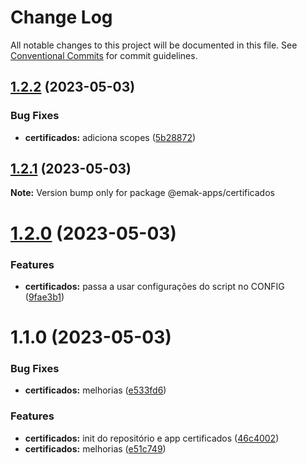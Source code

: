 # Change Log

All notable changes to this project will be documented in this file.
See [Conventional Commits](https://conventionalcommits.org) for commit guidelines.

## [1.2.2](https://github.com/ema-klabin/apps-scripts/compare/@emak-apps/certificados@1.2.1...@emak-apps/certificados@1.2.2) (2023-05-03)


### Bug Fixes

* **certificados:** adiciona scopes ([5b28872](https://github.com/ema-klabin/apps-scripts/commit/5b288724b037a1ca9b3cd40a2cbf8e895479bc20))





## [1.2.1](https://github.com/ema-klabin/apps-scripts/compare/@emak-apps/certificados@1.2.0...@emak-apps/certificados@1.2.1) (2023-05-03)

**Note:** Version bump only for package @emak-apps/certificados





# [1.2.0](https://github.com/ema-klabin/apps-scripts/compare/@emak-apps/certificados@1.1.0...@emak-apps/certificados@1.2.0) (2023-05-03)


### Features

* **certificados:** passa a usar configurações do script no CONFIG ([9fae3b1](https://github.com/ema-klabin/apps-scripts/commit/9fae3b1fb9e272614b4794278a208308dc748c1c))





# 1.1.0 (2023-05-03)


### Bug Fixes

* **certificados:** melhorias ([e533fd6](https://github.com/ema-klabin/apps-scripts/commit/e533fd681a9f89aaedd35c9823f53d2fa988d3d2))


### Features

* **certificados:** init do repositório e app certificados ([46c4002](https://github.com/ema-klabin/apps-scripts/commit/46c4002acf9ef11bd3dfbd2ad15118e2ac49dfae))
* **certificados:** melhorias ([e51c749](https://github.com/ema-klabin/apps-scripts/commit/e51c74913d5e1f368f63fc656eb724d7921eb5fd))
